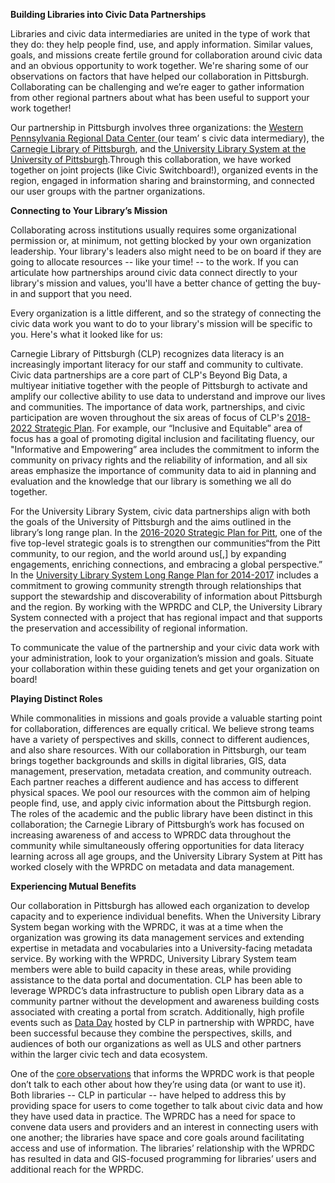 **Building Libraries into Civic Data Partnerships**

Libraries and civic data intermediaries are united in the type of work that they do: they help people find, use, and apply information. Similar values, goals, and missions create fertile ground for collaboration around civic data and an obvious opportunity to work together. We're sharing some of our observations on factors that have helped our collaboration in Pittsburgh. Collaborating can be challenging and we’re eager to gather information from other regional partners about what has been useful to support your work together!

Our partnership in Pittsburgh involves three organizations: the [Western Pennsylvania Regional Data Center ](https://www.wprdc.org/)\(our team’ s civic data intermediary\), the [Carnegie Library of Pittsburgh](https://www.carnegielibrary.org/), and the[ University Library System at the University of Pittsburgh](https://www.library.pitt.edu/).Through this collaboration, we have worked together on joint projects \(like Civic Switchboard!\), organized events in the region, engaged in information sharing and brainstorming, and connected our user groups with the partner organizations.



**Connecting to Your Library’s Mission**

Collaborating across institutions usually requires some organizational permission or, at minimum, not getting blocked by your own organization leadership. Your library's leaders also might need to be on board if they are going to allocate resources -- like your time! -- to the work. If you can articulate how partnerships around civic data connect directly to your library's mission and values, you'll have a better chance of getting the buy-in and support that you need.

Every organization is a little different, and so the strategy of connecting the civic data work you want to do to your library's mission will be specific to you. Here's what it looked like for us:

Carnegie Library of Pittsburgh \(CLP\) recognizes data literacy is an increasingly important literacy for our staff and community to cultivate. Civic data partnerships are a core part of CLP's Beyond Big Data, a multiyear initiative together with the people of Pittsburgh to activate and amplify our collective ability to use data to understand and improve our lives and communities. The importance of data work, partnerships, and civic participation are woven throughout the six areas of focus of CLP's [2018-2022 Strategic Plan](https://www.carnegielibrary.org/about/strategic-plan/). For example, our “Inclusive and Equitable” area of focus has a goal of promoting digital inclusion and facilitating fluency, our "Informative and Empowering” area includes the commitment to inform the community on privacy rights and the reliability of information, and all six areas emphasize the importance of community data to aid in planning and evaluation and the knowledge that our library is something we all do together.

For the University Library System, civic data partnerships align with both the goals of the University of Pittsburgh and the aims outlined in the library’s long range plan. In the [2016-2020 Strategic Plan for Pitt](https://www.pitt.edu/sites/default/files/Strategic-Plan-Presentation.pdf), one of the five top-level strategic goals is to strengthen our communities“from the Pitt community, to our region, and the world around us\[,\] by expanding engagements, enriching connections, and embracing a global perspective.” In the [University Library System Long Range Plan for 2014-2017](https://www.library.pitt.edu/other/files/pdf/about/LRP14-17.pdf)  includes a commitment to growing community strength through relationships that support the stewardship and discoverability of information about Pittsburgh and the region. By working with the WPRDC and CLP, the University Library System connected with a project that has regional impact and that supports the preservation and accessibility of regional information.

To communicate the value of the partnership and your civic data work with your administration, look to your organization’s mission and goals. Situate your collaboration within these guiding tenets and get your organization on board!



**Playing Distinct Roles**

While commonalities in missions and goals provide a valuable starting point for collaboration, differences are equally critical. We believe strong teams have a variety of perspectives and skills, connect to different audiences, and also share resources. With our collaboration in Pittsburgh, our team brings together backgrounds and skills in digital libraries, GIS, data management, preservation, metadata creation, and community outreach. Each partner reaches a different audience and has access to different physical spaces. We pool our resources with the common aim of helping people find, use, and apply civic information about the Pittsburgh region. The roles of the academic and the public library have been distinct in this collaboration; the Carnegie Library of Pittsburgh’s work has focused on increasing awareness of and access to WPRDC data throughout the community while simultaneously offering opportunities for data literacy learning across all age groups, and the University Library System at Pitt has worked closely with the WPRDC on metadata and data management. 



**Experiencing Mutual Benefits**

Our collaboration in Pittsburgh has allowed each organization to develop capacity and to experience individual benefits. When the University Library System began working with the WPRDC, it was at a time when the organization was growing its data management services and extending expertise in metadata and vocabularies into a University-facing metadata service. By working with the WPRDC, University Library System team members were able to build capacity in these areas, while providing assistance to the data portal and documentation. CLP has been able to leverage WPRDC’s data infrastructure to publish open Library data as a community partner without the development and awareness building costs associated with creating a portal from scratch. Additionally, high profile events such as [Data Day](https://www.livingcities.org/blog/1226-pittsburgh-s-data-day-using-civic-data-to-spark-hands-on-community-engagement) hosted by CLP in partnership with WPRDC, have been successful because they combine the perspectives, skills, and audiences of both our organizations as well as ULS and other partners within the larger civic tech and data ecosystem.

One of the [core observations](https://docs.google.com/presentation/d/1VO6GGw7e7gN4lXHFeNnZcfVQsal-SZPS_0DbBCxgZAk/edit#slide=id.gdb13b5fad_0_107) that informs the WPRDC work is that people don’t talk to each other about how they’re using data \(or want to use it\). Both libraries -- CLP in particular -- have helped to address this by providing space for users to come together to talk about civic data and how they have used data in practice. The WPRDC has a need for space to convene data users and providers and an interest in connecting users with one another; the libraries have space and core goals around facilitating access and use of information. The libraries’ relationship with the WPRDC has resulted in data and GIS-focused programming for libraries’ users and additional reach for the WPRDC. 

  


